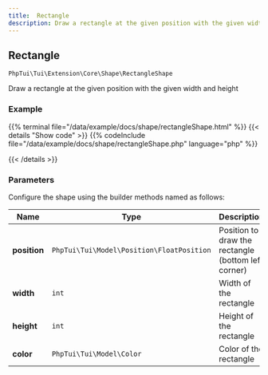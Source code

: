 ```yaml
---
title:  Rectangle 
description: Draw a rectangle at the given position with the given width and height
---
```

##  Rectangle 

`PhpTui\Tui\Extension\Core\Shape\RectangleShape`

Draw a rectangle at the given position with the given width and height
### Example

{{% terminal file="/data/example/docs/shape/rectangleShape.html" %}}
{{< details "Show code"  >}}
{{% codeInclude file="/data/example/docs/shape/rectangleShape.php" language="php" %}}

{{< /details >}}
### Parameters

Configure the shape using the builder methods named as follows:

| Name | Type | Description |
| --- | --- | --- |
| **position** | `PhpTui\Tui\Model\Position\FloatPosition` | Position to draw the rectangle (bottom left corner) |
| **width** | `int` | Width of the rectangle |
| **height** | `int` | Height of the rectangle |
| **color** | `PhpTui\Tui\Model\Color` | Color of the rectangle |